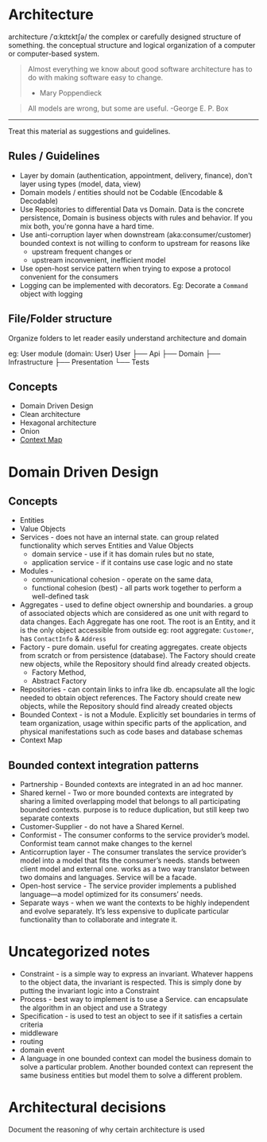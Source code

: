 
# Architecture

architecture
/ˈɑːkɪtɛktʃə/
the complex or carefully designed structure of something.
the conceptual structure and logical organization of a computer or computer-based system.

> Almost everything we know about good software architecture 
> has to do with making software easy to change.
> - Mary Poppendieck

> All models are wrong, but some are useful. 
> -George E. P. Box

-------------------

Treat this material as suggestions and guidelines. 


## Rules / Guidelines
- Layer by domain (authentication, appointment, delivery, finance), 
    don't layer using types (model, data, view)
- Domain models / entities should not be Codable (Encodable & Decodable)
- Use Repositories to differential Data vs Domain. Data is the concrete persistence, Domain is business objects with rules and behavior. If you mix both, you're gonna have a hard time.
- Use anti-corruption layer when downstream (aka:consumer/customer) bounded context is not willing to conform to upstream for reasons like 
    * upstream frequent changes or 
    * upstream inconvenient, inefficient model
- Use open-host service pattern when trying to expose a protocol convenient for the consumers
- Logging can be implemented with decorators. Eg: Decorate a `Command` object with logging


## File/Folder structure
Organize folders to let reader easily understand architecture and domain

eg: User module (domain: User)
User
├── Api
├── Domain
├── Infrastructure
├── Presentation
└── Tests


## Concepts
- Domain Driven Design
- Clean architecture
- Hexagonal architecture
- Onion
- [Context Map](Files/context-map.png)


# Domain Driven Design

## Concepts

- Entities
- Value Objects
- Services - does not have an internal state. can group related functionality which serves Entities and Value Objects
    * domain service - use if it has domain rules but no state, 
    * application service - if it contains use case logic and no state
- Modules - 
    * communicational cohesion - operate on the same data, 
    * functional cohesion (best) - all parts work together to perform a well-defined task
- Aggregates - used to define object ownership and boundaries. a group of associated objects which are considered as one unit with regard to data changes. Each Aggregate has one root. The root is an Entity, and it is the only object accessible from outside
    eg: root aggregate: `Customer`, has `ContactInfo` & `Address`
- Factory - pure domain. useful for creating aggregates. create objects from scratch or from persistence (database). The Factory should create new objects, while the Repository should find already created objects.
    * Factory Method, 
    * Abstract Factory
- Repositories - can contain links to infra like db. encapsulate all the logic needed to obtain object references. The Factory should create new objects, while the Repository should find already created objects
- Bounded Context - is not a Module. Explicitly set boundaries in terms of team organization, usage within specific parts of the application, and physical manifestations such as code bases and database schemas
- Context Map


## Bounded context integration patterns

- Partnership - Bounded contexts are integrated in an ad hoc manner.
- Shared kernel - Two or more bounded contexts are integrated by sharing a limited overlapping model that belongs to all participating bounded contexts. purpose is to reduce duplication, but still keep two separate contexts
- Customer-Supplier - do not have a Shared Kernel.
- Conformist - The consumer conforms to the service provider’s model.  Conformist team cannot make changes to the kernel
- Anticorruption layer - The consumer translates the service provider’s model into a model that fits the consumer’s needs. stands between client model and external one. works as a two way translator between two domains and languages. Service will be a facade.
- Open-host service - The service provider implements a published language—a model optimized for its consumers’ needs.
- Separate ways - when we want the contexts to be highly independent and evolve separately. It’s less expensive to duplicate particular functionality than to collaborate and integrate it.


# Uncategorized notes

- Constraint - is a simple way to express an invariant. Whatever happens to the object data, the invariant is respected. This is simply done by putting the invariant logic into a Constraint
- Process - best way to implement is to use a Service. can encapsulate the algorithm in an object and use a Strategy
- Specification - is used to test an object to see if it satisfies a certain criteria
- middleware
- routing
- domain event
- A language in one bounded context can model the business domain to solve a particular problem. Another bounded context can represent the same business entities but model them to solve a different problem.


# Architectural decisions

Document the reasoning of why certain architecture is used